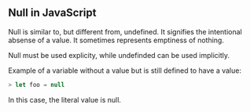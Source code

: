 ## Null in JavaScript

Null is similar to, but different from, undefined. It signifies the intentional absense of a value. It sometimes represents emptiness of nothing.

Null must be used explicity, while undefinded can be used implicitly.

Example of a variable without a value but is still defined to have a value:
```js
> let foo = null
```
In this case, the literal value is null.